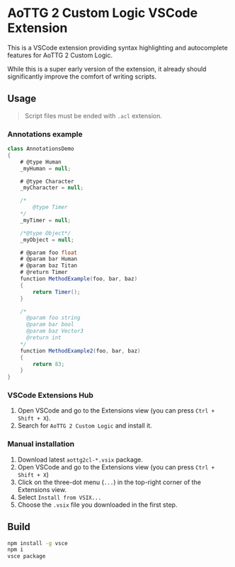 # AoTTG 2 Custom Logic VSCode Extension

This is a VSCode extension providing  syntax highlighting and autocomplete features for AoTTG 2 Custom Logic.

While this is a super early version of the extension, it already should significantly improve the comfort of writing scripts.

## Usage

> Script files must be ended with `.acl` extension.

### Annotations example

```csharp
class AnnotationsDemo
{
    # @type Human
    _myHuman = null;

    # @type Character
    _myCharacter = null;

    /*
        @type Timer
    */
    _myTimer = null;

    /*@type Object*/
    _myObject = null;

    # @param foo float
    # @param bar Human
    # @param baz Titan
    # @return Timer
    function MethodExample(foo, bar, baz)
    {
        return Timer();
    }

    /*
      @param foo string
      @param bar bool
      @param baz Vector3
      @return int
    */
    function MethodExample2(foo, bar, baz)
    {
        return 83;
    }
}
```

### VSCode Extensions Hub

1. Open VSCode and go to the Extensions view (you can press `Ctrl + Shift + X`).
2. Search for `AoTTG 2 Custom Logic` and install it.

### Manual installation

1. Download latest `aottg2cl-*.vsix` package.
2. Open VSCode and go to the Extensions view (you can press `Ctrl + Shift + X`)
3. Click on the three-dot menu (`...`) in the top-right corner of the Extensions view.
4. Select `Install from VSIX...`
5. Choose the `.vsix` file you downloaded in the first step.

## Build

```sh
npm install -g vsce
npm i
vsce package
```
